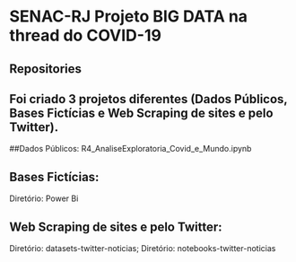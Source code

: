 # SENAC-RJ Projeto BIG DATA na thread do COVID-19

## Repositories

## Foi criado 3 projetos diferentes (Dados Públicos, Bases Fictícias e Web Scraping de sites e pelo Twitter).

##Dados Públicos:
R4_AnaliseExploratoria_Covid_e_Mundo.ipynb

## Bases Fictícias:
Diretório: Power Bi


## Web Scraping de sites e pelo Twitter:
Diretório: datasets-twitter-noticias;
Diretório: notebooks-twitter-noticias
